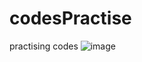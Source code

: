 # codesPractise
practising codes
![image](https://user-images.githubusercontent.com/106096161/216633923-f0e01ea9-6678-4d24-aa88-2ea498ac3ed2.png)
